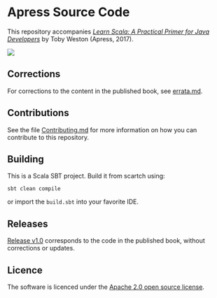 # Apress Source Code

This repository accompanies [_Learn Scala: A Practical Primer for Java Developers_](http://www.apress.com/gp/book/9781484231074) by Toby Weston (Apress, 2017).

![](https://images.springer.com/sgw/books/medium/9781484231074.jpg)

## Corrections

For corrections to the content in the published book, see [errata.md](errata.md).

## Contributions

See the file [Contributing.md](Contributing.md) for more information on how you can contribute to this repository.

## Building

This is a Scala SBT project. Build it from scartch using:

    sbt clean compile
   
or import the `build.sbt` into your favorite IDE.

## Releases

[Release v1.0](https://github.com/tobyweston/learn-scala-java-devs/releases) corresponds to the code in the published book, without corrections or updates.

## Licence

The software is licenced under the [Apache 2.0 open source license](LICENSE.txt).